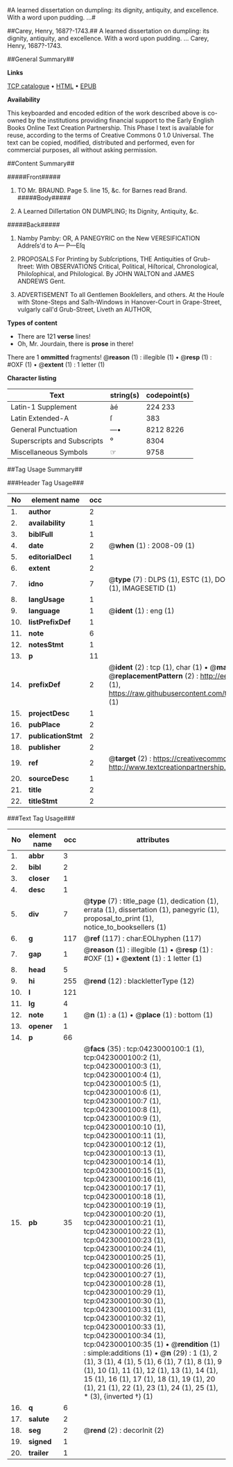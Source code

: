 #A learned dissertation on dumpling: its dignity, antiquity, and excellence. With a word upon pudding. ...#

##Carey, Henry, 1687?-1743.##
A learned dissertation on dumpling: its dignity, antiquity, and excellence. With a word upon pudding. ...
Carey, Henry, 1687?-1743.

##General Summary##

**Links**

[TCP catalogue](http://www.ota.ox.ac.uk/tcp/)  • 
[HTML](http://tei.it.ox.ac.uk/tcp/Texts-HTML/free/004/004883155.html)  • 
[EPUB](http://tei.it.ox.ac.uk/tcp/Texts-EPUB/free/004/004883155.epub)

**Availability**

This keyboarded and encoded edition of the
	       work described above is co-owned by the institutions
	       providing financial support to the Early English Books
	       Online Text Creation Partnership. This Phase I text is
	       available for reuse, according to the terms of Creative
	       Commons 0 1.0 Universal. The text can be copied,
	       modified, distributed and performed, even for
	       commercial purposes, all without asking permission.


##Content Summary##

#####Front#####

1. TO Mr. BRAUND.
Page 5. line 15, &c. for Barnes read Brand.
#####Body#####

1. A Learned Diſſertation ON DUMPLING; Its Dignity, Antiquity, &c.

#####Back#####

1. Namby Pamby: OR, A PANEGYRIC on the New VERESIFICATION Addreſs'd to A— P—Eſq

1. PROPOSALS For Printing by Subſcriptions, THE Antiquities of Grub-ſtreet: With OBSERVATIONS Critical, Political, Hiſtorical, Chronological, Philoſophical, and Philological. By JOHN WALTON and JAMES ANDREWS Gent.

1. ADVERTISEMENT To all Gentlemen Bookſellers, and others. At the Houſe with Stone-Steps and Saſh-Windows in Hanover-Court in Grape-Street, vulgarly call'd Grub-Street, Liveth an AUTHOR,

**Types of content**

  * There are 121 **verse** lines!
  * Oh, Mr. Jourdain, there is **prose** in there!

There are 1 **ommitted** fragments! 
 @__reason__ (1) : illegible (1)  •  @__resp__ (1) : #OXF (1)  •  @__extent__ (1) : 1 letter (1)

**Character listing**


|Text|string(s)|codepoint(s)|
|---|---|---|
|Latin-1 Supplement|àé|224 233|
|Latin Extended-A|ſ|383|
|General Punctuation|—•|8212 8226|
|Superscripts             and Subscripts|⁰|8304|
|Miscellaneous Symbols|☞|9758|

##Tag Usage Summary##

###Header Tag Usage###

|No|element name|occ|attributes|
|---|---|---|---|
|1.|__author__|2||
|2.|__availability__|1||
|3.|__biblFull__|1||
|4.|__date__|2| @__when__ (1) : 2008-09 (1)|
|5.|__editorialDecl__|1||
|6.|__extent__|2||
|7.|__idno__|7| @__type__ (7) : DLPS (1), ESTC (1), DOCNO (1), TCP (1), GALEDOCNO (1), CONTENTSET (1), IMAGESETID (1)|
|8.|__langUsage__|1||
|9.|__language__|1| @__ident__ (1) : eng (1)|
|10.|__listPrefixDef__|1||
|11.|__note__|6||
|12.|__notesStmt__|1||
|13.|__p__|11||
|14.|__prefixDef__|2| @__ident__ (2) : tcp (1), char (1)  •  @__matchPattern__ (2) : ([0-9\-]+):([0-9IVX]+) (1), (.+) (1)  •  @__replacementPattern__ (2) : http://eebo.chadwyck.com/downloadtiff?vid=$1&page=$2 (1), https://raw.githubusercontent.com/textcreationpartnership/Texts/master/tcpchars.xml#$1 (1)|
|15.|__projectDesc__|1||
|16.|__pubPlace__|2||
|17.|__publicationStmt__|2||
|18.|__publisher__|2||
|19.|__ref__|2| @__target__ (2) : https://creativecommons.org/publicdomain/zero/1.0/ (1), http://www.textcreationpartnership.org/docs/. (1)|
|20.|__sourceDesc__|1||
|21.|__title__|2||
|22.|__titleStmt__|2||


###Text Tag Usage###

|No|element name|occ|attributes|
|---|---|---|---|
|1.|__abbr__|3||
|2.|__bibl__|2||
|3.|__closer__|1||
|4.|__desc__|1||
|5.|__div__|7| @__type__ (7) : title_page (1), dedication (1), errata (1), dissertation (1), panegyric (1), proposal_to_print (1), notice_to_booksellers (1)|
|6.|__g__|117| @__ref__ (117) : char:EOLhyphen (117)|
|7.|__gap__|1| @__reason__ (1) : illegible (1)  •  @__resp__ (1) : #OXF (1)  •  @__extent__ (1) : 1 letter (1)|
|8.|__head__|5||
|9.|__hi__|255| @__rend__ (12) : blackletterType (12)|
|10.|__l__|121||
|11.|__lg__|4||
|12.|__note__|1| @__n__ (1) : a (1)  •  @__place__ (1) : bottom (1)|
|13.|__opener__|1||
|14.|__p__|66||
|15.|__pb__|35| @__facs__ (35) : tcp:0423000100:1 (1), tcp:0423000100:2 (1), tcp:0423000100:3 (1), tcp:0423000100:4 (1), tcp:0423000100:5 (1), tcp:0423000100:6 (1), tcp:0423000100:7 (1), tcp:0423000100:8 (1), tcp:0423000100:9 (1), tcp:0423000100:10 (1), tcp:0423000100:11 (1), tcp:0423000100:12 (1), tcp:0423000100:13 (1), tcp:0423000100:14 (1), tcp:0423000100:15 (1), tcp:0423000100:16 (1), tcp:0423000100:17 (1), tcp:0423000100:18 (1), tcp:0423000100:19 (1), tcp:0423000100:20 (1), tcp:0423000100:21 (1), tcp:0423000100:22 (1), tcp:0423000100:23 (1), tcp:0423000100:24 (1), tcp:0423000100:25 (1), tcp:0423000100:26 (1), tcp:0423000100:27 (1), tcp:0423000100:28 (1), tcp:0423000100:29 (1), tcp:0423000100:30 (1), tcp:0423000100:31 (1), tcp:0423000100:32 (1), tcp:0423000100:33 (1), tcp:0423000100:34 (1), tcp:0423000100:35 (1)  •  @__rendition__ (1) : simple:additions (1)  •  @__n__ (29) : 1 (1), 2 (1), 3 (1), 4 (1), 5 (1), 6 (1), 7 (1), 8 (1), 9 (1), 10 (1), 11 (1), 12 (1), 13 (1), 14 (1), 15 (1), 16 (1), 17 (1), 18 (1), 19 (1), 20 (1), 21 (1), 22 (1), 23 (1), 24 (1), 25 (1), * (3), {inverted †} (1)|
|16.|__q__|6||
|17.|__salute__|2||
|18.|__seg__|2| @__rend__ (2) : decorInit (2)|
|19.|__signed__|1||
|20.|__trailer__|1||
